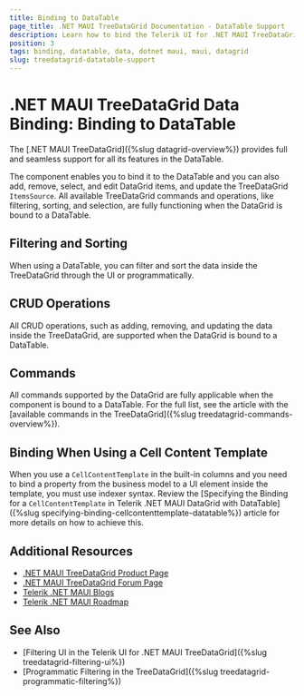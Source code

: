 ```yaml
---
title: Binding to DataTable
page_title: .NET MAUI TreeDataGrid Documentation - DataTable Support
description: Learn how to bind the Telerik UI for .NET MAUI TreeDataGrid to a DataTable and enable all available features such as filtering, sorting, grouping, CRUD operations, and commands.
position: 3
tags: binding, datatable, data, dotnet maui, maui, datagrid
slug: treedatagrid-datatable-support
---
```


# .NET MAUI TreeDataGrid Data Binding: Binding to DataTable

The [.NET MAUI TreeDataGrid]({%slug datagrid-overview%}) provides full and seamless support for all its features in the DataTable.

The component enables you to bind it to the DataTable and you can also add, remove, select, and edit DataGrid items, and update the TreeDataGrid `ItemsSource`. All available TreeDataGrid commands and operations, like filtering, sorting, and selection, are fully functioning when the DataGrid is bound to a DataTable.

## Filtering and Sorting

When using a DataTable, you can filter and sort the data inside the TreeDataGrid through the UI or programmatically.

## CRUD Operations

All CRUD operations, such as adding, removing, and updating the data inside the TreeDataGrid, are supported when the DataGrid is bound to a DataTable.

## Commands

All commands supported by the DataGrid are fully applicable when the component is bound to a DataTable. For the full list, see the article with the [available commands in the TreeDataGrid]({%slug treedatagrid-commands-overview%}).

## Binding When Using a Cell Content Template

When you use a `CellContentTemplate` in the built-in columns and you need to bind a property from the business model to a UI element inside the template, you must use indexer syntax. Review the [Specifying the Binding for a `CellContentTemplate` in Telerik .NET MAUI DataGrid with DataTable]({%slug specifying-binding-cellcontenttemplate-datatable%}) article for more details on how to achieve this.

## Additional Resources

- [.NET MAUI TreeDataGrid Product Page](https://www.telerik.com/maui-ui/treedatagrid)
- [.NET MAUI TreeDataGrid Forum Page](https://www.telerik.com/forums/maui?tagId=1801)
- [Telerik .NET MAUI Blogs](https://www.telerik.com/blogs/mobile-net-maui)
- [Telerik .NET MAUI Roadmap](https://www.telerik.com/support/whats-new/maui-ui/roadmap)

## See Also

- [Filtering UI in the Telerik UI for .NET MAUI TreeDataGrid]({%slug treedatagrid-filtering-ui%})
- [Programmatic Filtering in the TreeDataGrid]({%slug treedatagrid-programmatic-filtering%})
